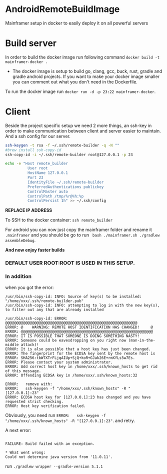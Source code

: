 # AndroidRemoteBuildImage


Mainframer setup in docker to easily deploy it on all powerful servers

# Build server
In order to build the docker image run following command `docker build -t mainframer-docker .`
  * The docker image is setup to build go, clang, gcc, buck, rust, gradle and gradle android projects. If you want to make your docker image smaller you can comment out what you don't need in the Dockerfile.

  To run the docker image run `docker run -d -p 23:22 mainframer-docker`.

# Client

Beside the project specific setup we need 2 more things, an ssh-key in order to make communication between client and server easier to maintain. And a ssh config for our server.

  ```bash
  ssh-keygen -t rsa -f ~/.ssh/remote-builder -q -N ""
  #brew install ssh-copy-id
  ssh-copy-id -i ~/.ssh/remote-builder root@127.0.0.1 -p 23

  echo -e "Host remote_builder
            User root 
            HostName 127.0.0.1 
            Port 23 
            IdentityFile ~/.ssh/remote-builder 
            PreferredAuthentications publickey 
            ControlMaster auto 
            ControlPath /tmp/%r@%h:%p 
            ControlPersist 1h" >> ~/.ssh/config
  ```
  **REPLACE IP ADDRESS**

To SSH to the docker container: `ssh remote_builder`

For android you can now just copy the mainframer folder and rename it `.mainframer` and you should be go to run ` bash ./mainframer.sh ./gradlew assembleDebug`.

**And now enjoy faster builds**

### DEFAULT USER ROOT:ROOT IS USED IN THIS SETUP.


### In addition
when you got the error:
```
/usr/bin/ssh-copy-id: INFO: Source of key(s) to be installed: "/home/xxx/.ssh/remote-builder.pub"
/usr/bin/ssh-copy-id: INFO: attempting to log in with the new key(s), to filter out any that are already installed

/usr/bin/ssh-copy-id: ERROR: @@@@@@@@@@@@@@@@@@@@@@@@@@@@@@@@@@@@@@@@@@@@@@@@@@@@@@@@@@@
ERROR: @    WARNING: REMOTE HOST IDENTIFICATION HAS CHANGED!     @
ERROR: @@@@@@@@@@@@@@@@@@@@@@@@@@@@@@@@@@@@@@@@@@@@@@@@@@@@@@@@@@@
ERROR: IT IS POSSIBLE THAT SOMEONE IS DOING SOMETHING NASTY!
ERROR: Someone could be eavesdropping on you right now (man-in-the-middle attack)!
ERROR: It is also possible that a host key has just been changed.
ERROR: The fingerprint for the ECDSA key sent by the remote host is
ERROR: SHA256:tbW7XTrFLjqAIUp+SjQ+koR+GJak26E+rmXfLs5w7Es.
ERROR: Please contact your system administrator.
ERROR: Add correct host key in /home/xxx/.ssh/known_hosts to get rid of this message.
ERROR: Offending ECDSA key in /home/xxx/.ssh/known_hosts:32

ERROR:   remove with:
ERROR:   ssh-keygen -f "/home/xxx/.ssh/known_hosts" -R "[127.0.0.1]:23"
ERROR: ECDSA host key for [127.0.0.1]:23 has changed and you have requested strict checking.
ERROR: Host key verification failed.
```
Obviously, you need run `ERROR:   ssh-keygen -f "/home/xxx/.ssh/known_hosts" -R "[127.0.0.1]:23"`. and retry.

A next error:
```

FAILURE: Build failed with an exception.

* What went wrong:
Could not determine java version from '11.0.11'.

```
run `./gradlew wrapper --gradle-version 5.1.1`